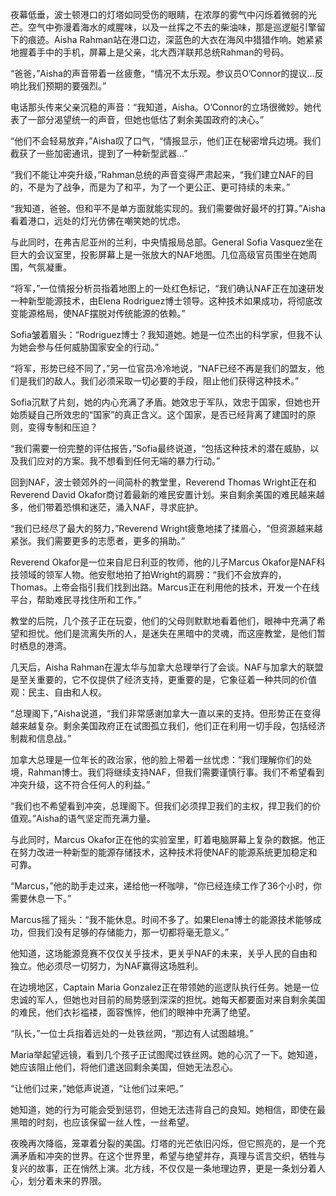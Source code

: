 夜幕低垂，波士顿港口的灯塔如同受伤的眼睛，在浓厚的雾气中闪烁着微弱的光芒。空气中弥漫着海水的咸腥味，以及一丝挥之不去的柴油味，那是巡逻艇引擎留下的痕迹。Aisha Rahman站在港口边，深蓝色的大衣在海风中猎猎作响。她紧紧地握着手中的手机，屏幕上是父亲，北大西洋联邦总统Rahman的号码。

“爸爸，”Aisha的声音带着一丝疲惫，“情况不太乐观。参议员O’Connor的提议…反响比我们预期的要强烈。”

电话那头传来父亲沉稳的声音：“我知道，Aisha。O’Connor的立场很微妙。她代表了一部分渴望统一的声音，但她也低估了剩余美国政府的决心。”

“他们不会轻易放弃，”Aisha叹了口气，“情报显示，他们正在秘密增兵边境。我们截获了一些加密通讯，提到了一种新型武器…”

“我们不能让冲突升级，”Rahman总统的声音变得严肃起来，“我们建立NAF的目的，不是为了战争，而是为了和平，为了一个更公正、更可持续的未来。”

“我知道，爸爸。但和平不是单方面就能实现的。我们需要做好最坏的打算。”Aisha看着港口，远处的灯光仿佛在嘲笑她的忧虑。

与此同时，在弗吉尼亚州的兰利，中央情报局总部。General Sofia Vasquez坐在巨大的会议室里，投影屏幕上是一张放大的NAF地图。几位高级官员围坐在她周围，气氛凝重。

“将军，”一位情报分析员指着地图上的一处红色标记，“我们确认NAF正在加速研发一种新型能源技术，由Elena Rodriguez博士领导。这种技术如果成功，将彻底改变能源格局，使NAF摆脱对传统能源的依赖。”

Sofia皱着眉头：“Rodriguez博士？我知道她。她是一位杰出的科学家，但我不认为她会参与任何威胁国家安全的行动。”

“将军，形势已经不同了，”另一位官员冷冷地说，“NAF已经不再是我们的盟友，他们是我们的敌人。我们必须采取一切必要的手段，阻止他们获得这种技术。”

Sofia沉默了片刻，她的内心充满了矛盾。她效忠于军队，效忠于国家，但她也开始质疑自己所效忠的“国家”的真正含义。这个国家，是否已经背离了建国时的原则，变得专制和压迫？

“我们需要一份完整的评估报告，”Sofia最终说道，“包括这种技术的潜在威胁，以及我们应对的方案。我不想看到任何无端的暴力行动。”

回到NAF，波士顿郊外的一间简朴的教堂里，Reverend Thomas Wright正在和Reverend David Okafor商讨着最新的难民安置计划。来自剩余美国的难民越来越多，他们带着恐惧和迷茫，涌入NAF，寻求庇护。

“我们已经尽了最大的努力，”Reverend Wright疲惫地揉了揉眉心，“但资源越来越紧张。我们需要更多的志愿者，更多的捐助。”

Reverend Okafor是一位来自尼日利亚的牧师，他的儿子Marcus Okafor是NAF科技领域的领军人物。他安慰地拍了拍Wright的肩膀：“我们不会放弃的，Thomas。上帝会指引我们找到出路。Marcus正在利用他的技术，开发一个在线平台，帮助难民寻找住所和工作。”

教堂的后院，几个孩子正在玩耍，他们的父母则默默地看着他们，眼神中充满了希望和担忧。他们是流离失所的人，是迷失在黑暗中的灵魂，而这座教堂，是他们暂时栖息的港湾。

几天后，Aisha Rahman在渥太华与加拿大总理举行了会谈。NAF与加拿大的联盟是至关重要的，它不仅提供了经济支持，更重要的是，它象征着一种共同的价值观：民主、自由和人权。

“总理阁下，”Aisha说道，“我们非常感谢加拿大一直以来的支持。但形势正在变得越来越复杂。剩余美国政府正在试图孤立我们，他们正在利用一切手段，包括经济制裁和信息战。”

加拿大总理是一位年长的政治家，他的脸上带着一丝忧虑：“我们理解你们的处境，Rahman博士。我们将继续支持NAF，但我们需要谨慎行事。我们不希望看到冲突升级，这不符合任何人的利益。”

“我们也不希望看到冲突，总理阁下。但我们必须捍卫我们的主权，捍卫我们的价值观。”Aisha的语气坚定而充满力量。

与此同时，Marcus Okafor正在他的实验室里，盯着电脑屏幕上复杂的数据。他正在努力改进一种新型的能源存储技术，这种技术将使NAF的能源系统更加稳定和可靠。

“Marcus，”他的助手走过来，递给他一杯咖啡，“你已经连续工作了36个小时，你需要休息一下。”

Marcus摇了摇头：“我不能休息。时间不多了。如果Elena博士的能源技术能够成功，但我们没有足够的存储能力，那一切都将毫无意义。”

他知道，这场能源竞赛不仅仅关乎技术，更关乎NAF的未来，关乎人民的自由和独立。他必须尽一切努力，为NAF赢得这场胜利。

在边境地区，Captain Maria Gonzalez正在带领她的巡逻队执行任务。她是一位忠诚的军人，但她也对目前的局势感到深深的担忧。她每天都要面对来自剩余美国的难民，他们衣衫褴褛，面容憔悴，他们的眼神中充满了绝望。

“队长，”一位士兵指着远处的一处铁丝网，“那边有人试图越境。”

Maria举起望远镜，看到几个孩子正试图爬过铁丝网。她的心沉了一下。她知道，她应该阻止他们，将他们遣送回剩余美国，但她无法忍心。

“让他们过来，”她低声说道，“让他们过来吧。”

她知道，她的行为可能会受到惩罚，但她无法违背自己的良知。她相信，即使在最黑暗的时刻，也应该保留一丝人性，一丝希望。

夜晚再次降临，笼罩着分裂的美国。灯塔的光芒依旧闪烁，但它照亮的，是一个充满矛盾和冲突的世界。在这个世界里，希望与绝望并存，真理与谎言交织，牺牲与复兴的故事，正在悄然上演。北方线，不仅仅是一条地理边界，更是一条划分着人心，划分着未来的界限。